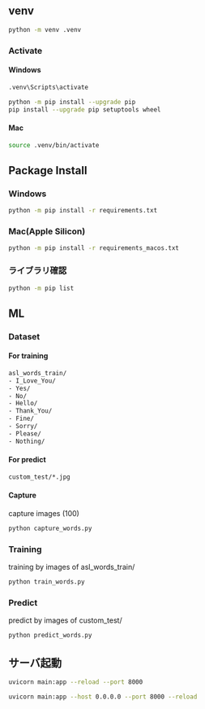 ## venv
```bash
python -m venv .venv
```

### Activate
#### Windows
```bash
.venv\Scripts\activate
```

```bash
python -m pip install --upgrade pip
pip install --upgrade pip setuptools wheel
```

#### Mac
```bash
source .venv/bin/activate
```


## Package Install
### Windows
```bash
python -m pip install -r requirements.txt
```

### Mac(Apple Silicon)
```bash
python -m pip install -r requirements_macos.txt
```

### ライブラリ確認
```bash
python -m pip list
```
## ML
### Dataset
#### For training
```bash
asl_words_train/
- I_Love_You/
- Yes/
- No/
- Hello/
- Thank_You/
- Fine/
- Sorry/
- Please/
- Nothing/
```

#### For predict
```bash
custom_test/*.jpg
```

#### Capture
capture images (100)
```bash
python capture_words.py
```

### Training
training by images of asl_words_train/

```bash
python train_words.py
```

### Predict
predict by images of custom_test/
```bash
python predict_words.py
```


## サーバ起動
```bash
uvicorn main:app --reload --port 8000  
```

```bash
uvicorn main:app --host 0.0.0.0 --port 8000 --reload
```

